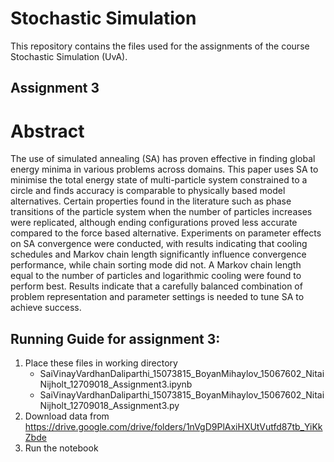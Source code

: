 # Stochastic Simulation
This repository contains the files used for the assignments of the course Stochastic Simulation (UvA).


## Assignment 3

# Abstract

The use of simulated annealing (SA) has proven effective in finding global energy minima
in various problems across domains. This paper uses SA to minimise the total energy
state of multi-particle system constrained to a circle and finds accuracy is comparable to
physically based model alternatives. Certain properties found in the literature such as phase
transitions of the particle system when the number of particles increases were replicated, although
ending configurations proved less accurate compared to the force based alternative.
Experiments on parameter effects on SA convergence were conducted, with results indicating
that cooling schedules and Markov chain length significantly influence convergence performance,
while chain sorting mode did not. A Markov chain length equal to the number of
particles and logarithmic cooling were found to perform best. Results indicate that a carefully
balanced combination of problem representation and parameter settings is needed to
tune SA to achieve success.

## Running Guide for assignment 3:

1. Place these files in working directory
   - SaiVinayVardhanDaliparthi_15073815_BoyanMihaylov_15067602_NitaiNijholt_12709018_Assignment3.ipynb
   - SaiVinayVardhanDaliparthi_15073815_BoyanMihaylov_15067602_NitaiNijholt_12709018_Assignment3.py
2. Download data from 
https://drive.google.com/drive/folders/1nVgD9PlAxiHXUtVutfd87tb_YiKkZbde
3. Run the notebook
